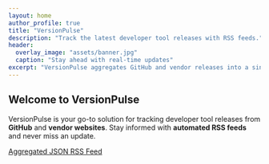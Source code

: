 ```yaml
---
layout: home
author_profile: true
title: "VersionPulse"
description: "Track the latest developer tool releases with RSS feeds."
header:
  overlay_image: "assets/banner.jpg"
  caption: "Stay ahead with real-time updates"
excerpt: "VersionPulse aggregates GitHub and vendor releases into a single RSS feed."
---
```


## Welcome to VersionPulse

VersionPulse is your go-to solution for tracking developer tool releases from **GitHub** and **vendor websites**. Stay informed with **automated RSS feeds** and never miss an update.

[Aggregated JSON RSS Feed](https://raw.githubusercontent.com/lathanagaraj/versionpulse/refs/heads/main/docs/feed.json)

